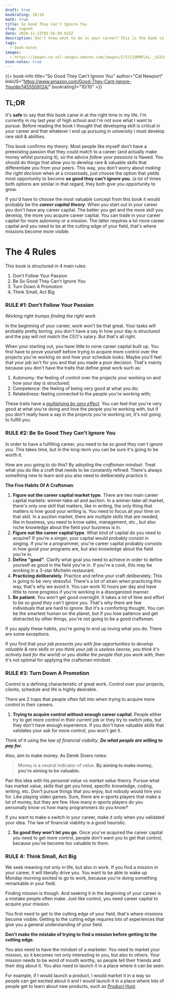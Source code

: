 ```yaml
---
draft: true
bookrating: 10/10
math: true
title: So Good They Can't Ignore You
slug: sogood
date: 2020-11-22T05:56:58.015Z
description: Don't know what to do in your career? This is the book to read.
tags:
  - book-notes
images:
  - https://images-na.ssl-images-amazon.com/images/I/51IjORMFLkL._SX329_BO1,204,203,200_.jpg
book-notes: true
---
```

{{< book-info title="So Good They Can't Ignore You" author="Cal Newport" linkUS="https://www.amazon.com/Good-They-Cant-Ignore-You/dp/1455509124/" bookrating1="10/10" >}}

## TL;DR

It's **safe** to say that this book came in at the right time in my life. I'm currently in my last year of high school and I'm not sure what I want to pursue. Before reading the book I thought that developing skill is critical in your career and that whatever I end up pursuing in university I must develop rare skill & abilities.

This book confirms my theory. Most people like myself don't have a preexisting passion that they could match to a career (and actually make money whilst pursuing it), so the advice *follow your passions* is flawed. You should do things that allow you to develop rare & valuable skills that differentiate you from your peers. This way, you don't worry about *making the right decision* when at a crossroads, just choose the option that yields most opportunity to become **so good they can't ignore you**. (a lot of times both options are similar in that regard, they both give you opportunity to grow.

If you'd have to choose the most valuable concept from this book it would probably be the ***career capital theory***. When you start out in your career you don't have any career capital. The better you get and the more skill you develop, the more you acquire career capital. You can trade in your career capital for more autonomy or a mission. The latter requires a lot more career capital and you need to be at the cutting edge of your field, that's where missions become more visible.

# The 4 Rules

This book is structured in 4 main rules:

1. Don't Follow Your Passion
2. Be So Good They Can't Ignore You
3. Turn Down A Promotion
4. Think Small, Act Big

### RULE #1: Don't Follow Your Passion

*Working right trumps finding the right work.*

In the beginning of your career, work won't be that great. Your tasks will probably pretty boring, you don't have a say in how your day is structured and the pay will not match the CEO's salary. But that's all right.

When your starting out, you have little to none career capital built up. You first have to prove yourself before trying to acquire more control over the projects you're working on and how your schedule looks. Maybe you'll feel that your job isn't for you and that you made a poor decision. That's mainly because you don't have the traits that define great work such as:

1. Autonomy: the feeling of control over the projects your working on and how your day is structured;
2. Competence: the feeling of being very good at what you do;
3. Relatedness: feeling connected to the people you're working with;

These traits have a *[multiplying by zero effect](https://fs.blog/2016/08/multiplicative-systems/).* You can feel that you're very good at what you're doing and love the people you're working with, but if you don't really have a say in the projects you're working on, it's not going to fulfill you.

### RULE #2: Be So Good They Can't Ignore You

In order to have a fulfilling career, you need to be *so good they can't ignore you*. This takes time, but in the long-term you can be sure it's going to be worth it.

How are you going to do this? By adopting the *craftsman mindset*. Treat what you do like a craft that needs to be constantly refined. There's always something new to learn and you also need to deliberately practice it.

**The Five Habits Of A Craftsman**:

1. **Figure out the career capital market type**. There are two main career capital markets: winner-take-all and auction. In a winner-take-all market, there's only one skill that matters, like in writing, the only thing that matters is how good your writing is. You need to focus all your time on that skill. In a auction market, there are multiple skills that are needed, like in business, you need to know sales, management, etc., but also niche knowledge about the field your business is in.
2. **Figure out the career capital type**. What kind of capital do you need to acquire? If you're a singer, your capital would probably consist in singing. If you're a programmer, you're career capital probably consists in how good your programs are, but also knowledge about the field you're in.
3. **Define "good"**. Clarify what goal you need to achieve in order to define yourself as good in the field you're in. If you're a cook, this may be working in a 3-star Michelin restaurant.
4. **Practicing deliberately**. Practice and refine your craft deliberately. This is going to be very stressful. There's a lot of strain when practicing this way, that's why we avoid it. You can work 10 hours per day and have little to none progress if you're working in a disorganized manner.
5. **Be patient**. You won't get good overnight. It takes a lot of time and effort to be *so good they can't ignore you*. That's why there are few individuals that are hard to ignore. But it's a comforting thought. You can be the smartest human on the planet, but if you lose patience and get distracted by other things, you're not going to be a good craftsman.

If you apply these habits, you're going to end up loving what you do. There are some exceptions.

If you find that y*our job presents you with few opportunities to develop valuable & rare skills* or *you think your job is useless (worse, you think it's actively bad for the world)* or *you dislike the people that you work with*, then it's not optimal for applying the craftsman mindset.

### RULE #3: Turn Down A Promotion

Control is a defining characteristic of great work. Control over your projects, clients, schedule and life is highly desirable.

There are 2 traps that people often fall into when trying to acquire more control in their careers.

1. **Trying to acquire control without enough career capital**. People either try to get more control in their current job or they try to switch jobs, but they don't have enough experience. If you don't have valuable skills that validates your ask for more control, you won't get it. 

Think of it using the *law of financial viability*. ***Do what people are willing to pay for.***

Also, aim to make money. As Derek Sivers notes:

> Money is a neutral indicator of value. **By aiming to make money, you're aiming to be valuable.**

Pair this idea with his *personal value* vs *market value* theory. Pursue what has market value, skills that get you hired, specific knowledge, coding, writing, etc. Don't pursue things that you enjoy, but nobody would hire you for. Like playing video games. Sure, there are e-sports players that make a lot of money, but they are few. How many e-sports players do you personally know vs how many programmers do you know?

If you want to make a switch in your career, make it only when you validated your idea. The law of financial viability is a good heuristic.

2. **So good they won't let you go**. Once you've acquired the career capital you need to get more control, people don't want you to get that control, because you've become too valuable to them.

### RULE 4: Think Small, Act Big

We seek meaning not only in life, but also in work. If you find a mission in your career, it will literally drive you. You want to be able to wake up Monday morning excited to go to work, because you're doing something remarkable in your field.

Finding mission is though. And seeking it in the beginning of your career is a mistake people often make. Just like control, you need career capital to acquire your mission.

You first need to get to the cutting edge of your field, that's where missions become visible. Getting to the cutting edge requires lots of experiences that give you a general understanding of your field.

**Don't make the mistake of trying to find a mission before getting to the cutting edge.**

You also need to have the mindset of a marketer. You need to market your mission, so it becomes not only interesting to you, but also to others. Your mission needs to be word of mouth worthy, so people tell their friends and their dog about it. You also need to launch it in a place where it can be seen. 

For example, if I would launch a product, I would market it in a way so people can get excited about it and I would launch it in a place where lots of people get to learn about new products, such as [Product Hunt](https://producthunt.com).
